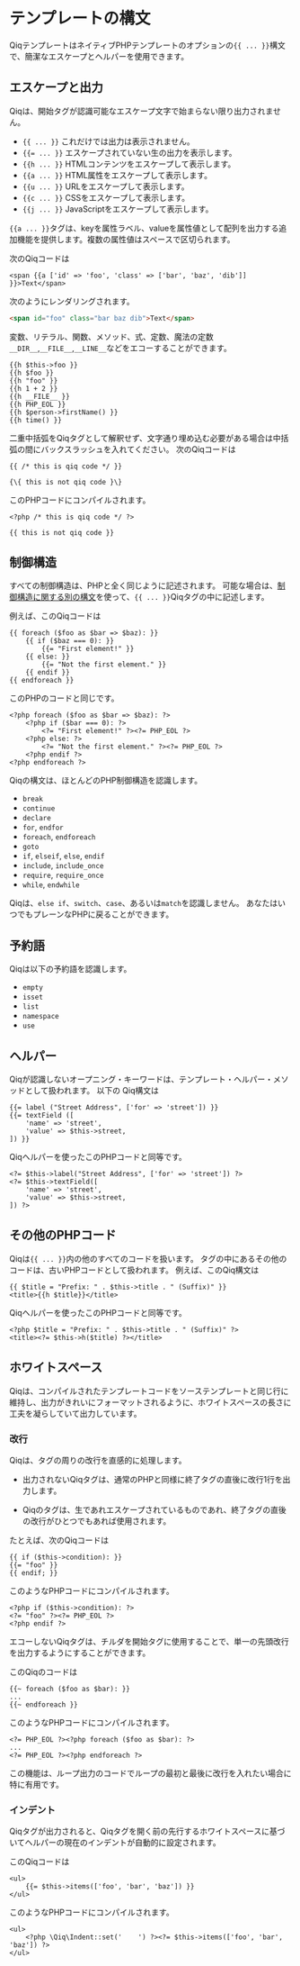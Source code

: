 # テンプレートの構文

QiqテンプレートはネイティブPHPテンプレートのオプションの`{{ ... }}`構文で、簡潔なエスケープとヘルパーを使用できます。

## エスケープと出力

Qiqは、開始タグが認識可能なエスケープ文字で始まらない限り出力されません。

- `{{ ... }}` これだけでは出力は表示されません。
- `{{= ... }}` エスケープされていない生の出力を表示します。
- `{{h ... }}` HTMLコンテンツをエスケープして表示します。
- `{{a ... }}` HTML属性をエスケープして表示します。
- `{{u ... }}` URLをエスケープして表示します。
- `{{c ... }}` CSSをエスケープして表示します。
- `{{j ... }}` JavaScriptをエスケープして表示します。

`{{a ... }}`タグは、keyを属性ラベル、valueを属性値として配列を出力する追加機能を提供します。複数の属性値はスペースで区切られます。

次のQiqコードは

```qiq
<span {{a ['id' => 'foo', 'class' => ['bar', 'baz', 'dib']] }}>Text</span>
```

次のようにレンダリングされます。

```html
<span id="foo" class="bar baz dib">Text</span>
```

変数、リテラル、関数、メソッド、式、定数、魔法の定数 `__DIR__`,`__FILE__`,`__LINE__`などをエコーすることができます。

```qiq
{{h $this->foo }}
{{h $foo }}
{{h "foo" }}
{{h 1 + 2 }}
{{h __FILE__ }}
{{h PHP_EOL }}
{{h $person->firstName() }}
{{h time() }}
```

二重中括弧をQiqタグとして解釈せず、文字通り埋め込む必要がある場合は中括弧の間にバックスラッシュを入れてください。 次のQiqコードは

```qiq
{{ /* this is qiq code */ }}

{\{ this is not qiq code }\}
```

このPHPコードにコンパイルされます。

```html+php
<?php /* this is qiq code */ ?>

{{ this is not qiq code }}
```

## 制御構造

すべての制御構造は、PHPと全く同じように記述されます。
可能な場合は、[制御構造に関する別の構文](https://www.php.net/control-structures.alternative-syntax)を使って、`{{ ... }}`Qiqタグの中に記述します。

例えば、このQiqコードは

```qiq
{{ foreach ($foo as $bar => $baz): }}
    {{ if ($baz === 0): }}
        {{= "First element!" }}
    {{ else: }}
        {{= "Not the first element." }}
    {{ endif }}
{{ endforeach }}
```

このPHPのコードと同じです。

```html+php
<?php foreach ($foo as $bar => $baz): ?>
    <?php if ($bar === 0): ?>
        <?= "First element!" ?><?= PHP_EOL ?>
    <?php else: ?>
        <?= "Not the first element." ?><?= PHP_EOL ?>
    <?php endif ?>
<?php endforeach ?>
```

Qiqの構文は、ほとんどのPHP制御構造を認識します。

- `break`
- `continue`
- `declare`
- `for`, `endfor`
- `foreach`, `endforeach`
- `goto`
- `if`, `elseif`, `else`, `endif`
- `include`, `include_once`
- `require`, `require_once`
- `while`, `endwhile`

Qiqは、`else if`、`switch`、`case`、あるいは`match`を認識しません。
あなたはいつでもプレーンなPHPに戻ることができます。

## 予約語

Qiqは以下の予約語を認識します。

- `empty`
- `isset`
- `list`
- `namespace`
- `use`

## ヘルパー

Qiqが認識しないオープニング・キーワードは、テンプレート・ヘルパー・メソッドとして扱われます。
以下の Qiq構文は

```qiq
{{= label ("Street Address", ['for' => 'street']) }}
{{= textField ([
    'name' => 'street',
    'value' => $this->street,
]) }}
```

Qiqヘルパーを使ったこのPHPコードと同等です。

```html+php
<?= $this->label("Street Address", ['for' => 'street']) ?>
<?= $this->textField([
    'name' => 'street',
    'value' => $this->street,
]) ?>
```

## その他のPHPコード

Qiqは`{{ ... }}`内の他のすべてのコードを扱います。
タグの中にあるその他のコードは、古いPHPコードとして扱われます。
例えば、このQiq構文は

```qiq
{{ $title = "Prefix: " . $this->title . " (Suffix)" }}
<title>{{h $title}}</title>
```

Qiqヘルパーを使ったこのPHPコードと同等です。

```html+php
<?php $title = "Prefix: " . $this->title . " (Suffix)" ?>
<title><?= $this->h($title) ?></title>
```

## ホワイトスペース

Qiqは、コンパイルされたテンプレートコードをソーステンプレートと同じ行に維持し、出力がきれいにフォーマットされるように、ホワイトスペースの長さに工夫を凝らしていて出力しています。

### 改行

Qiqは、タグの周りの改行を直感的に処理します。

* 出力されないQiqタグは、通常のPHPと同様に終了タグの直後に改行1行を出力します。

* Qiqのタグは、生であれエスケープされているものであれ、終了タグの直後の改行がひとつでもあれば使用されます。

たとえば、次のQiqコードは

```qiq
{{ if ($this->condition): }}
{{= "foo" }}
{{ endif; }}
```

このようなPHPコードにコンパイルされます。

```html+php
<?php if ($this->condition): ?>
<?= "foo" ?><?= PHP_EOL ?>
<?php endif ?>
```

エコーしないQiqタグは、チルダを開始タグに使用することで、単一の先頭改行を出力するようにすることができます。

このQiqのコードは

```qiq
{{~ foreach ($foo as $bar): }}
...
{{~ endforeach }}
```

このようなPHPコードにコンパイルされます。

```html+php
<?= PHP_EOL ?><?php foreach ($foo as $bar): ?>
...
<?= PHP_EOL ?><?php endforeach ?>
```

この機能は、ループ出力のコードでループの最初と最後に改行を入れたい場合に特に有用です。

### インデント

Qiqタグが出力されると、Qiqタグを開く前の先行するホワイトスペースに基づいてヘルパーの現在のインデントが自動的に設定されます。

このQiqコードは

```qiq
<ul>
    {{= $this->items(['foo', 'bar', 'baz']) }}
</ul>
```

このようなPHPコードにコンパイルされます。

```qiq
<ul>
    <?php \Qiq\Indent::set('    ') ?><?= $this->items(['foo', 'bar', 'baz']) ?>
</ul>
```
